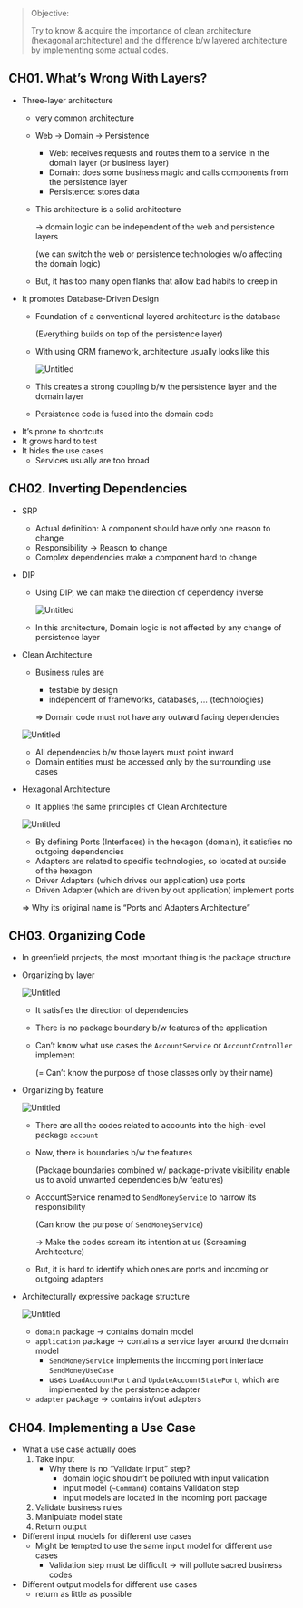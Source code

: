 > Objective: 
> 
> Try to know & acquire the importance of clean architecture (hexagonal architecture) and the difference b/w layered architecture by implementing some actual codes.
> 

## CH01. What’s Wrong With Layers?

- Three-layer architecture
    - very common architecture
    - Web → Domain → Persistence
        - Web: receives requests and routes them to a service in the domain layer (or business layer)
        - Domain: does some business magic and calls components from the persistence layer
        - Persistence: stores data
    - This architecture is a solid architecture
        
        → domain logic can be independent of the web and persistence layers
        
        (we can switch the web or persistence technologies w/o affecting the domain logic)
        
    - But, it has too many open flanks that allow bad habits to creep in
- It promotes Database-Driven Design
    - Foundation of a conventional layered architecture is the database
        
        (Everything builds on top of the persistence layer)
        
    - With using ORM framework, architecture usually looks like this
        
        ![Untitled](https://prod-files-secure.s3.us-west-2.amazonaws.com/e44a26ef-329f-4598-9429-3f4078727a56/f6c03195-85a8-4abd-8520-c9b3bce3b21c/Untitled.png)
        
    - This creates a strong coupling b/w the persistence layer and the domain layer
    - Persistence code is fused into the domain code
- It’s prone to shortcuts
- It grows hard to test
- It hides the use cases
    - Services usually are too broad

## CH02. Inverting Dependencies

- SRP
    - Actual definition: A component should have only one reason to change
    - Responsibility → Reason to change
    - Complex dependencies make a component hard to change
- DIP
    - Using DIP, we can make the direction of dependency inverse
        
        ![Untitled](https://prod-files-secure.s3.us-west-2.amazonaws.com/e44a26ef-329f-4598-9429-3f4078727a56/7bdf5271-7f72-4ccb-9b3d-73598ecaf70d/Untitled.png)
        
    - In this architecture, Domain logic is not affected by any change of persistence layer
- Clean Architecture
    - Business rules are
        - testable by design
        - independent of frameworks, databases, … (technologies)
        
        ⇒ Domain code must not have any outward facing dependencies
        
    
    ![Untitled](https://prod-files-secure.s3.us-west-2.amazonaws.com/e44a26ef-329f-4598-9429-3f4078727a56/973ffe4b-54f6-4713-b081-08193689d027/Untitled.png)
    
    - All dependencies b/w those layers must point inward
    - Domain entities must be accessed only by the surrounding use cases
- Hexagonal Architecture
    - It applies the same principles of Clean Architecture
    
    ![Untitled](https://prod-files-secure.s3.us-west-2.amazonaws.com/e44a26ef-329f-4598-9429-3f4078727a56/cecb084b-6eba-4914-ae00-6cbb7041777e/Untitled.png)
    
    - By defining Ports (Interfaces) in the hexagon (domain), it satisfies no outgoing dependencies
    - Adapters are related to specific technologies, so located at outside of the hexagon
    - Driver Adapters (which drives our application) use ports
    - Driven Adapter (which are driven by out application) implement ports
    
    ⇒ Why its original name is “Ports and Adapters Architecture”
    

## CH03. Organizing Code

- In greenfield projects, the most important thing is the package structure
- Organizing by layer
    
    ![Untitled](https://prod-files-secure.s3.us-west-2.amazonaws.com/e44a26ef-329f-4598-9429-3f4078727a56/02308dbf-0ef1-47d0-8150-aaba39f872f0/Untitled.png)
    
    - It satisfies the direction of dependencies
    - There is no package boundary b/w features of the application
    - Can’t know what use cases the `AccountService` or `AccountController` implement
        
        (= Can’t know the purpose of those classes only by their name)
        
- Organizing by feature
    
    ![Untitled](https://prod-files-secure.s3.us-west-2.amazonaws.com/e44a26ef-329f-4598-9429-3f4078727a56/d103b25d-2065-46cf-92af-271447f065dd/Untitled.png)
    
    - There are all the codes related to accounts into the high-level package `account`
    - Now, there is boundaries b/w the features
        
        (Package boundaries combined w/ package-private visibility enable us to avoid unwanted dependencies b/w features)
        
    - AccountService renamed to `SendMoneyService` to narrow its responsibility
        
        (Can know the purpose of `SendMoneyService`)
        
        → Make the codes scream its intention at us (Screaming Architecture)
        
    - But, it is hard to identify which ones are ports and incoming or outgoing adapters
- Architecturally expressive package structure
    
    ![Untitled](https://prod-files-secure.s3.us-west-2.amazonaws.com/e44a26ef-329f-4598-9429-3f4078727a56/0476f48b-6f99-4e36-b4f3-7b2846e8e631/Untitled.png)
    
    - `domain` package → contains domain model
    - `application` package → contains a service layer around the domain model
        - `SendMoneyService` implements the incoming port interface `SendMoneyUseCase`
        - uses `LoadAccountPort` and `UpdateAccountStatePort`, which are implemented by the persistence adapter
    - `adapter` package → contains in/out adapters

## CH04. Implementing a Use Case

- What a use case actually does
    1. Take input
        - Why there is no “Validate input” step?
            - domain logic shouldn’t be polluted with input validation
            - input model (`~Command`) contains Validation step
            - input models are located in the incoming port package
    2. Validate business rules
    3. Manipulate model state
    4. Return output
- Different input models for different use cases
    - Might be tempted to use the same input model for different use cases
        - Validation step must be difficult → will pollute sacred business codes
- Different output models for different use cases
    - return as little as possible